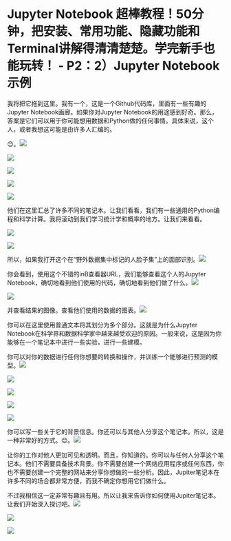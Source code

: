 # Jupyter Notebook 超棒教程！50分钟，把安装、常用功能、隐藏功能和Terminal讲解得清清楚楚。学完新手也能玩转！ - P2：2）Jupyter Notebook示例 

我将把它拖到这里。我有一个，这是一个Github代码库，里面有一些有趣的Jupyter Notebook画廊。如果你对Jupyter Notebook的用途感到好奇。那么，答案是它们可以用于你可能想用数据和Python做的任何事情。具体来说，这个人，或者我想这可能是由许多人汇编的。

😊。![](img/bebfc5b1a8153c6a7ba708b3cb0c3183_1.png)

![](img/bebfc5b1a8153c6a7ba708b3cb0c3183_2.png)

![](img/bebfc5b1a8153c6a7ba708b3cb0c3183_3.png)

![](img/bebfc5b1a8153c6a7ba708b3cb0c3183_4.png)

![](img/bebfc5b1a8153c6a7ba708b3cb0c3183_5.png)

他们在这里汇总了许多不同的笔记本。让我们看看，我们有一些通用的Python编程和科学计算。我将滚动到我们学习统计学和概率的地方。让我们来看看。

![](img/bebfc5b1a8153c6a7ba708b3cb0c3183_7.png)

![](img/bebfc5b1a8153c6a7ba708b3cb0c3183_8.png)

所以，如果我打开这个在“野外数据集中标记的人脸子集”上的面部识别。![](img/bebfc5b1a8153c6a7ba708b3cb0c3183_10.png)

你会看到，使用这个不错的inB查看器URL，我们能够查看这个人的Jupyter Notebook，确切地看到他们使用的代码，确切地看到他们做了什么。![](img/bebfc5b1a8153c6a7ba708b3cb0c3183_12.png)

![](img/bebfc5b1a8153c6a7ba708b3cb0c3183_13.png)

并查看结果的图像。查看他们使用的数据的图表。![](img/bebfc5b1a8153c6a7ba708b3cb0c3183_15.png)

你可以在这里使用普通文本将其划分为多个部分。这就是为什么Jupyter Notebook在科学界和数据科学家中越来越受欢迎的原因。一般来说，这是因为你能够在一个笔记本中进行一些实验，进行一些建模。

你可以对你的数据进行任何你想要的转换和操作，并训练一个能够进行预测的模型。![](img/bebfc5b1a8153c6a7ba708b3cb0c3183_17.png)

![](img/bebfc5b1a8153c6a7ba708b3cb0c3183_18.png)

![](img/bebfc5b1a8153c6a7ba708b3cb0c3183_19.png)

![](img/bebfc5b1a8153c6a7ba708b3cb0c3183_20.png)

![](img/bebfc5b1a8153c6a7ba708b3cb0c3183_21.png)

你可以写一些关于它的背景信息。你还可以与其他人分享这个笔记本。所以，这是一种非常好的方式。😊。![](img/bebfc5b1a8153c6a7ba708b3cb0c3183_23.png)

让你的工作对他人更加可见和透明。而且，你知道的。你可以与任何人分享这个笔记本。他们不需要具备技术背景。你不需要创建一个网络应用程序或任何东西，你也不需要创建一个完整的网站来分享你想做的一些分析。因此，Jupiter笔记本在许多不同的场合都非常方便，而我不确定你想用它们做什么。

不过我相信这一定非常有趣且有用。所以让我来告诉你如何使用Jupiter笔记本。让我们开始深入探讨吧。![](img/bebfc5b1a8153c6a7ba708b3cb0c3183_25.png)

![](img/bebfc5b1a8153c6a7ba708b3cb0c3183_26.png)

![](img/bebfc5b1a8153c6a7ba708b3cb0c3183_27.png)
